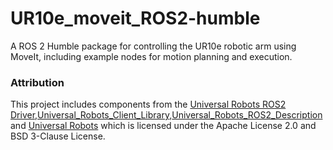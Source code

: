 # UR10e_moveit_ROS2-humble
 A ROS 2 Humble package for controlling the UR10e robotic arm using MoveIt, including example nodes for motion planning and execution.

 ### Attribution

This project includes components from the [Universal Robots ROS2 Driver](https://github.com/UniversalRobots/Universal_Robots_ROS2_Driver),[Universal_Robots_Client_Library](https://github.com/UniversalRobots/Universal_Robots_Client_Library.git),[Universal_Robots_ROS2_Description](https://github.com/UniversalRobots/Universal_Robots_ROS2_Description.git) and [Universal Robots](https://github.com/UniversalRobots) which is licensed under the Apache License 2.0 and BSD 3-Clause License.




